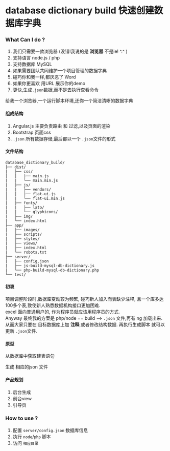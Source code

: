 # database dictionary build 快速创建数据库字典

### What Can I do ?

1. 我们只需要一款浏览器 (没错!我说的是 __浏览器__ 不是ie! ^.^ )
2. 支持语言 node.js / php
3. 支持数据库 MySQL
4. 如果需要团队共同维护一个项目管理的数据字典
5. 碰巧你和我一样,都厌恶了 Word
6. 如果你更喜欢 用URL 展示你的demo
7. 更快,生成`.json`数据,而不是去执行查看命令

给我一个浏览器,一个运行脚本环境,还你一个简洁清晰的数据字典

#### 组成结构

1. Angular.js 主要负责路由 和 过滤,以及页面的渲染
2. Bootstrap 页面css
3. `.json` 所有数据存储,最后都以一个 `.json`文件的形式

#### 文件结构

```
database_dictionary_build/
├── dist/
|   ├── css/
│   |   ├── main.js
|   |   └── main.min.js
|   ├── js/
|   |   ├── vendors/
│   |   ├── flat-ui.js
│   |   └── flat-ui.min.js
|   ├── fonts/
|   |   ├── lato/
|   |   └── glyphicons/
|   ├── img/
|   └── index.html
├── app/
|   ├── images/
|   ├── scripts/
|   ├── styles/
|   ├── views/
|   ├── index.html
|   └── robots.txt
├── server/
|   ├── config.json
|   ├── js-build-mysql-db-dictionary.js
|   └── php-build-mysql-db-dictionary.php
└── test/

```

#### 初衷

项目调整阶段时,数据库变动较为频繁, 碰巧新人加入而表缺少注释, 且一个库多达 100多个表,致使新人熟悉数据机构接口更加困难.  
excel 面向普通用户的, 作为程序员就应该用程序员的方式.  
Anyway 最终我的方案是 php/node == build ==> `.json` 文件,再有 ng 加载出来.  
从而大家只要在 目标数据库上加 __注释__,或者修改结构数据. 再执行生成脚本 就可以更新 `.json`文件.  


#### 原型

从数据库中获取建表语句  

生成 相应的json 文件  



#### 产品规划

1. 后台生成
2. 前台view
3. 引导页



### How to use ?

1. 配置 `server/config.json` 数据库信息
2. 执行 `node`/`php` 脚本  
3. 访问 `相应目录`
